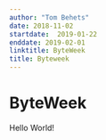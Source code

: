 ```yaml
---
author: "Tom Behets"
date: 2018-11-02
startdate:  2019-01-22
enddate: 2019-02-01
linktitle: ByteWeek
title: Byteweek
---
```


# ByteWeek

Hello World!